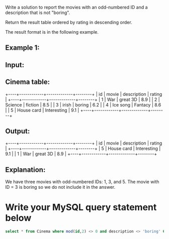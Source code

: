 Write a solution to report the movies with an odd-numbered ID and a description that is not "boring".

Return the result table ordered by rating in descending order.

The result format is in the following example.

 

## Example 1:

## Input: 
## Cinema table:
+----+------------+-------------+--------+
| id | movie      | description | rating |
+----+------------+-------------+--------+
| 1  | War        | great 3D    | 8.9    |
| 2  | Science    | fiction     | 8.5    |
| 3  | irish      | boring      | 6.2    |
| 4  | Ice song   | Fantacy     | 8.6    |
| 5  | House card | Interesting | 9.1    |
+----+------------+-------------+--------+
## Output: 
+----+------------+-------------+--------+
| id | movie      | description | rating |
+----+------------+-------------+--------+
| 5  | House card | Interesting | 9.1    |
| 1  | War        | great 3D    | 8.9    |
+----+------------+-------------+--------+
## Explanation: 
We have three movies with odd-numbered IDs: 1, 3, and 5. The movie with ID = 3 is boring so we do not include it in the answer.

# Write your MySQL query statement below

```sql
select * from Cinema where mod(id,2) <> 0 and description <> 'boring' ORDER BY rating desc
```
